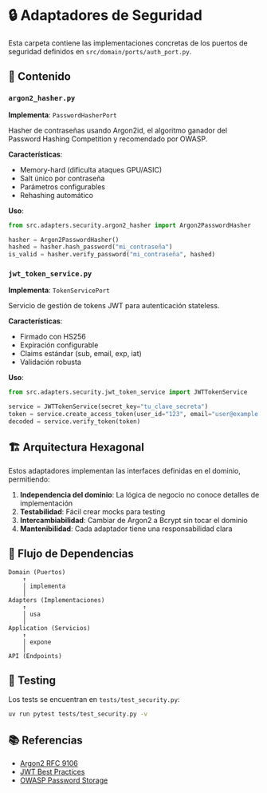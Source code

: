 # 🔒 Adaptadores de Seguridad

Esta carpeta contiene las implementaciones concretas de los puertos de seguridad definidos en `src/domain/ports/auth_port.py`.

## 📁 Contenido

### `argon2_hasher.py`
**Implementa**: `PasswordHasherPort`

Hasher de contraseñas usando Argon2id, el algoritmo ganador del Password Hashing Competition y recomendado por OWASP.

**Características**:
- Memory-hard (dificulta ataques GPU/ASIC)
- Salt único por contraseña
- Parámetros configurables
- Rehashing automático

**Uso**:
```python
from src.adapters.security.argon2_hasher import Argon2PasswordHasher

hasher = Argon2PasswordHasher()
hashed = hasher.hash_password("mi_contraseña")
is_valid = hasher.verify_password("mi_contraseña", hashed)
```

### `jwt_token_service.py`
**Implementa**: `TokenServicePort`

Servicio de gestión de tokens JWT para autenticación stateless.

**Características**:
- Firmado con HS256
- Expiración configurable
- Claims estándar (sub, email, exp, iat)
- Validación robusta

**Uso**:
```python
from src.adapters.security.jwt_token_service import JWTTokenService

service = JWTTokenService(secret_key="tu_clave_secreta")
token = service.create_access_token(user_id="123", email="user@example.com")
decoded = service.verify_token(token)
```

## 🏗️ Arquitectura Hexagonal

Estos adaptadores implementan las interfaces definidas en el dominio, permitiendo:

1. **Independencia del dominio**: La lógica de negocio no conoce detalles de implementación
2. **Testabilidad**: Fácil crear mocks para testing
3. **Intercambiabilidad**: Cambiar de Argon2 a Bcrypt sin tocar el dominio
4. **Mantenibilidad**: Cada adaptador tiene una responsabilidad clara

## 🔄 Flujo de Dependencias

```
Domain (Puertos)
    ↑
    │ implementa
    │
Adapters (Implementaciones)
    ↑
    │ usa
    │
Application (Servicios)
    ↑
    │ expone
    │
API (Endpoints)
```

## 🧪 Testing

Los tests se encuentran en `tests/test_security.py`:

```bash
uv run pytest tests/test_security.py -v
```

## 📚 Referencias

- [Argon2 RFC 9106](https://datatracker.ietf.org/doc/html/rfc9106)
- [JWT Best Practices](https://datatracker.ietf.org/doc/html/rfc8725)
- [OWASP Password Storage](https://cheatsheetseries.owasp.org/cheatsheets/Password_Storage_Cheat_Sheet.html)
